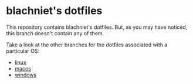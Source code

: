 # blachniet's dotfiles

This repository contains blachniet's dotfiles. But, as you may have noticed, this branch doesn't contain any of them.

Take a look at the other branches for the dotfiles associated with a particular OS:

- [linux](https://github.com/blachniet/dotfiles/tree/linux)
- [macos](https://github.com/blachniet/dotfiles/tree/macos)
- [windows](https://github.com/blachniet/dotfiles/tree/windows)

